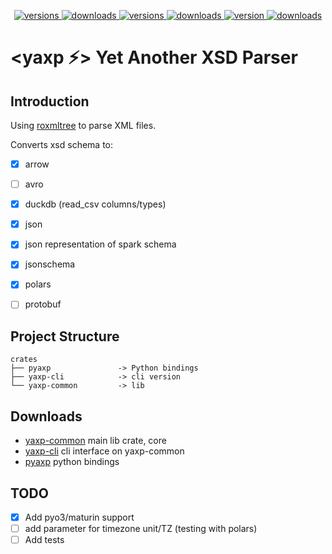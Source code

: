 <p align="center">
  <a href="https://crates.io/crates/yaxp-common">
    <img alt="versions" src="https://img.shields.io/crates/v/yaxp-common?label=yaxp-common">
  </a>
  <a href="https://crates.io/crates/yaxp-common">
    <img alt="downloads" src="https://img.shields.io/crates/d/yaxp-common?label=yaxp-common downloads">
  </a>
  <a href="https://crates.io/crates/yaxp-cli">
    <img alt="versions" src="https://img.shields.io/crates/v/yaxp-cli?label=yaxp-cli">
  </a>
  <a href="https://crates.io/crates/yaxp-common">
    <img alt="downloads" src="https://img.shields.io/crates/d/yaxp-cli?label=yaxp-cli downloads">
  </a>
  <a href="https://pypi.org/project/pyaxp/">
    <img alt="version" src="https://img.shields.io/pypi/v/pyaxp.svg?label=pyaxp">
  </a>  
  <a href="https://pypi.org/project/pyaxp/">
    <img alt="downloads" src="https://img.shields.io/pypi/dm/pyaxp?label=pyaxp downloads">
  </a>
</p>


# **<yaxp ⚡> Yet Another XSD Parser**


## Introduction
Using [roxmltree](https://github.com/RazrFalcon/roxmltree) to parse XML files. 

Converts xsd schema to:
- [x] arrow
- [ ] avro
- [x] duckdb (read_csv columns/types)
- [x] json
- [x] json representation of spark schema
- [x] jsonschema
- [x] polars
- [ ] protobuf


## Project Structure

```
crates
├── pyaxp               -> Python bindings 
├── yaxp-cli            -> cli version
└── yaxp-common         -> lib
```

## Downloads

- [yaxp-common](https://crates.io/crates/yaxp-common) main lib crate, core
- [yaxp-cli](https://crates.io/crates/yaxp-cli) cli interface on yaxp-common
- [pyaxp](https://pypi.org/project/pyaxp/) python bindings




## TODO

- [x] Add pyo3/maturin support
- [ ] add parameter for timezone unit/TZ (testing with polars)
- [ ] Add tests
